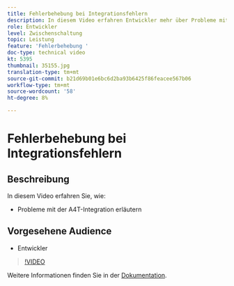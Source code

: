 ```yaml
---
title: Fehlerbehebung bei Integrationsfehlern
description: In diesem Video erfahren Entwickler mehr über Probleme mit der A4T-Integration.
role: Entwickler
level: Zwischenschaltung
topic: Leistung
feature: 'Fehlerbehebung '
doc-type: technical video
kt: 5395
thumbnail: 35155.jpg
translation-type: tm+mt
source-git-commit: b21d69b01e6bc6d2ba93b6425f86feacee567b06
workflow-type: tm+mt
source-wordcount: '58'
ht-degree: 8%

---
```



# Fehlerbehebung bei Integrationsfehlern

## Beschreibung

In diesem Video erfahren Sie, wie:

* Probleme mit der A4T-Integration erläutern

## Vorgesehene Audience

* Entwickler

>[!VIDEO](https://video.tv.adobe.com/v/35155/?quality=12)

Weitere Informationen finden Sie in der [Dokumentation](https://docs.adobe.com/content/help/en/target/using/integrate/a4t/troubleshoot-a4t/a4t-troubleshooting.html).
